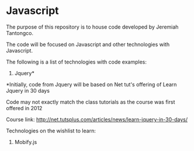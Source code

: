Javascript
=====================

The purpose of this repository is to house code developed by Jeremiah Tantongco.

The code will be focused on Javascript and other technologies with Javascript.

The following is a list of technologies with code examples:

1. Jquery*

*Initially, code from Jquery will be based on Net tut's offering of Learn Jquery in 30 days

Code may not exactly match the class tutorials as the course was first offered in 2012

Course link: http://net.tutsplus.com/articles/news/learn-jquery-in-30-days/

Technologies on the wishlist to learn:

1. Mobify.js
